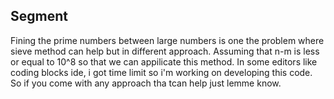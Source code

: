 ## Segment
Fining the prime numbers between large numbers is one the problem where sieve method can help but in different approach.
Assuming that n-m is less or equal to 10^8 so that we can appilicate this method.
In some editors like coding blocks ide, i got time limit so i'm working on developing this code.
So if you come with any approach tha tcan help just lemme know.
